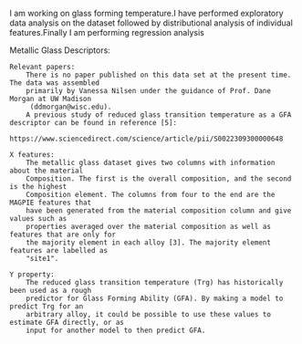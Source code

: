  I am working on  glass forming temperature.I have performed exploratory data analysis on the dataset followed by distributional analysis of individual features.Finally I am performing regression analysis 

Metallic Glass Descriptors:

	Relevant papers:
		There is no paper published on this data set at the present time.  The data was assembled
		primarily by Vanessa Nilsen under the guidance of Prof. Dane Morgan at UW Madison
		 (ddmorgan@wisc.edu).
		A previous study of reduced glass transition temperature as a GFA descriptor can be found in reference [5]:
		https://www.sciencedirect.com/science/article/pii/S0022309300000648
		
	X features:
		The metallic glass dataset gives two columns with information about the material
		Composition. The first is the overall composition, and the second is the highest
		Composition element. The columns from four to the end are the MAGPIE features that
		have been generated from the material composition column and give values such as
		properties averaged over the material composition as well as features that are only for 
		the majority element in each alloy [3]. The majority element features are labelled as 
		"site1".
    
    Y property:
		The reduced glass transition temperature (Trg) has historically been used as a rough 
		predictor for Glass Forming Ability (GFA). By making a model to predict Trg for an 
		arbitrary alloy, it could be possible to use these values to estimate GFA directly, or as 
		input for another model to then predict GFA.
    
